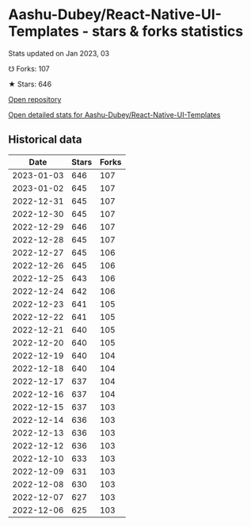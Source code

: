 # Aashu-Dubey/React-Native-UI-Templates - stars & forks statistics

Stats updated on Jan 2023, 03

☋ Forks: 107

★ Stars: 646

[Open repository](https://github.com/Aashu-Dubey/React-Native-UI-Templates)

[Open detailed stats for Aashu-Dubey/React-Native-UI-Templates](https://reviewgithub.com/rep/Aashu-Dubey/React-Native-UI-Templates)

## Historical data
| Date | Stars | Forks |
|------|-------|-------|
| 2023-01-03 | 646 | 107 | 
| 2023-01-02 | 645 | 107 | 
| 2022-12-31 | 645 | 107 | 
| 2022-12-30 | 645 | 107 | 
| 2022-12-29 | 646 | 107 | 
| 2022-12-28 | 645 | 107 | 
| 2022-12-27 | 645 | 106 | 
| 2022-12-26 | 645 | 106 | 
| 2022-12-25 | 643 | 106 | 
| 2022-12-24 | 642 | 106 | 
| 2022-12-23 | 641 | 105 | 
| 2022-12-22 | 641 | 105 | 
| 2022-12-21 | 640 | 105 | 
| 2022-12-20 | 640 | 105 | 
| 2022-12-19 | 640 | 104 | 
| 2022-12-18 | 640 | 104 | 
| 2022-12-17 | 637 | 104 | 
| 2022-12-16 | 637 | 104 | 
| 2022-12-15 | 637 | 103 | 
| 2022-12-14 | 636 | 103 | 
| 2022-12-13 | 636 | 103 | 
| 2022-12-12 | 636 | 103 | 
| 2022-12-10 | 633 | 103 | 
| 2022-12-09 | 631 | 103 | 
| 2022-12-08 | 630 | 103 | 
| 2022-12-07 | 627 | 103 | 
| 2022-12-06 | 625 | 103 | 

